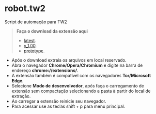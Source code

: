 # robot.tw2
Script de automação para TW2

>**Faça o download da extensão aqui**
>* [latest](https://github.com/MendelssohnTW/robot.tw2/raw/master/extension/extension_app.rar).
>* [v_1.00](https://github.com/MendelssohnTW/robot.tw2/raw/master/extension/extension_app_v_1.00.rar).
>* [prototype](https://github.com/MendelssohnTW/robot.tw2/raw/master/extension/extension_prototype.rar).
* Após o download extraia os arquivos em local reservado. 
* Abra o navegador **Chrome/Opera/Chromium** e digite na barra de endereço **chrome://extensions/**.
* A extensão também é compatível com os navegadores **Tor/Microsoft Edge**. 
* Selecione **Modo de desenvolvedor**, após faça o carregamento de extensão sem compactação selecionando a pasta à partir do local de extração.
* Ao carregar a extensão reinicie seu navegador.
* Para acessar use as teclas shift + p para menu principal.


